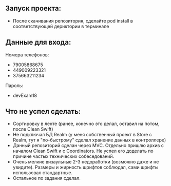 ## Запуск проекта:
- После скачивания репозитория, сделайте pod install в соответствующей дериктории в терминале  

## Данные для входа:
Номера телефонов:
- 79005868675
- 449009223321
- 375663211234

Пароль: 
- devExam18

## Что не успел сделать:
- Сортировку в ленте (ранее, конечно это делал, оставил на потом, после Clean Swift)
- Не подключал БД Realm (у меня собственный проект в Store с Realm, тут я "по-быстрому" сделал хранение данных в контроллере)
- Данный репозиторий сделан через MVC. Отдельно пришлю архив с началом Clean Swift и с Coordinators. Не успел его доделать по причине частых технических собеседований.
- Очень мелкие визаульные 2-3 недоработки (возможно даже и не увидите). Размеры и жирность шрифтов соблюдал, сами шрифты использовал стандартные.
- Остальное по задания сделал.
